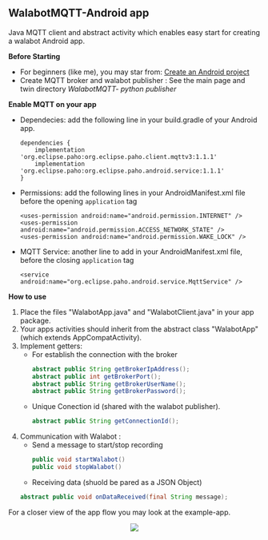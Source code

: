 ## WalabotMQTT-Android app
Java MQTT client and abstract activity which enables easy start for creating a walabot Android app.

**Before Starting**
* For beginners (like me), you may star from: [Create an Android project](https://developer.android.com/training/basics/firstapp/creating-project)
* Create MQTT broker and walabot publisher : See the main page and twin directory _WalabotMQTT- python publisher_

**Enable MQTT on your app**
* Dependecies: add the following line in your build.gradle of your Android app.
    ```
    dependencies {
        implementation 'org.eclipse.paho:org.eclipse.paho.client.mqttv3:1.1.1'
        implementation 'org.eclipse.paho:org.eclipse.paho.android.service:1.1.1'
    }
    ```
* Permissions: add the following lines in your AndroidManifest.xml file before the opening `application` tag
    ```
    <uses-permission android:name="android.permission.INTERNET" />
    <uses-permission android:name="android.permission.ACCESS_NETWORK_STATE" />
    <uses-permission android:name="android.permission.WAKE_LOCK" />
    ```
* MQTT Service: another line to add in your AndroidManifest.xml file, before the closing `application` tag 
    ```
   <service android:name="org.eclipse.paho.android.service.MqttService" />
    ```

**How to use**
1. Place the files "WalabotApp.java" and "WalabotClient.java" in your app package.
2. Your apps activities should inherit from the abstract class "WalabotApp" (which extends AppCompatActivity).
3. Implement getters:
    - For establish the connection with the broker
        ```java
        abstract public String getBrokerIpAddress();
        abstract public int getBrokerPort();
        abstract public String getBrokerUserName();
        abstract public String getBrokerPassword();
        ```
    - Unique Conection id (shared with the walabot publisher).
        ```java
        abstract public String getConnectionId();
        ```
4. Communication with Walabot :
    -  Send a message to start/stop recording
        ```java
        public void startWalabot()
        public void stopWalabot()
        ```
    - Receiving data (shuold be pared as a JSON Object)
    ```java
    abstract public void onDataReceived(final String message);
    ```
For a closer view of the app flow you may look at the example-app.    
<p align="center">
  <img src="https://media.giphy.com/media/yvzXnhKdUugxa0E3vJ/giphy.gif">
</p>
